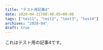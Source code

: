 ```yaml
---
title: "テスト用記事4"
date: 2020-04-21T00:48:05+09:00
tags: ["test1", "test2", "test3", "test4"]
archives: "2020-04"
draft: true
---
```

これはテスト用の記事4です。
